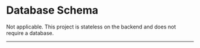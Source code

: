 # **Database Schema**

Not applicable. This project is stateless on the backend and does not require a database.

-----
